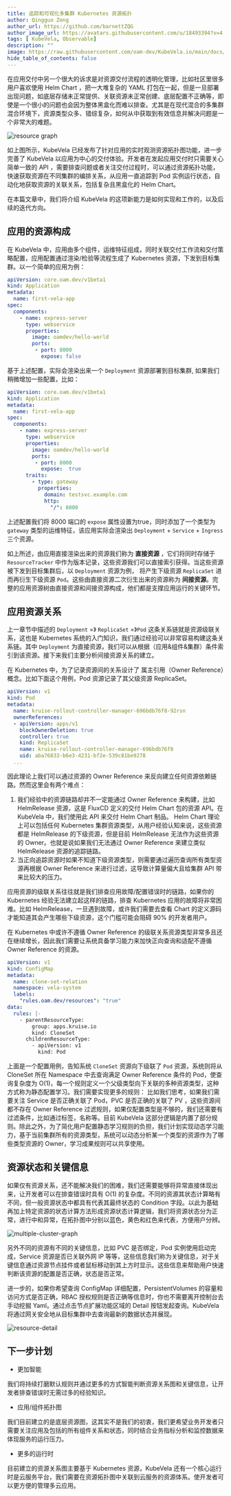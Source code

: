 ```yaml
---
title: 追踪和可视化多集群 Kubernetes 资源拓扑
author: Qingguo Zeng
author_url: https://github.com/barnettZQG
author_image_url: https://avatars.githubusercontent.com/u/18493394?v=4
tags: [ KubeVela, Observable]
description: ""
image: https://raw.githubusercontent.com/oam-dev/KubeVela.io/main/docs/resources/KubeVela-03.png
hide_table_of_contents: false
---
```


在应用交付中另一个很大的诉求是对资源交付流程的透明化管理，比如社区里很多用户喜欢使用 Helm Chart ，把一大堆复杂的 YAML 打包在一起，但是一旦部署出现问题，如底层存储未正常提供、关联资源未正常创建、底层配置不正确等，即使是一个很小的问题也会因为整体黑盒化而难以排查。尤其是在现代混合的多集群混合环境下，资源类型众多、错综复杂，如何从中获取到有效信息并解决问题是一个非常大的难题。

![resource graph](https://static.kubevela.net/images/1.4/resource-graph.jpg)

如上图所示，KubeVela 已经发布了针对应用的实时观测资源拓扑图功能，进一步完善了 KubeVela 以应用为中心的交付体验。开发者在发起应用交付时只需要关心简单一致的 API ，需要排查问题或者关注交付过程时，可以通过资源拓扑功能，快速获取资源在不同集群的编排关系，从应用一直追踪到 Pod 实例运行状态，自动化地获取资源的关联关系，包括复杂且黑盒化的 Helm Chart。

在本篇文章中，我们将介绍 KubeVela 的这项新能力是如何实现和工作的，以及后续的迭代方向。

## 应用的资源构成

在 KubeVela 中，应用由多个组件，运维特征组成，同时关联交付工作流和交付策略配置，应用配置通过渲染/检验等流程生成了 Kubernetes 资源，下发到目标集群。以一个简单的应用为例：

```yaml
apiVersion: core.oam.dev/v1beta1
kind: Application
metadata:
  name: first-vela-app
spec:
  components:
    - name: express-server
      type: webservice
      properties:
        image: oamdev/hello-world
        ports: 
         - port: 8000
           expose: false
```

基于上述配置，实际会渲染出来一个 `Deployment` 资源部署到目标集群, 如果我们稍微增加一些配置，比如：

```yaml
apiVersion: core.oam.dev/v1beta1
kind: Application
metadata:
  name: first-vela-app
spec:
  components:
    - name: express-server
      type: webservice
      properties:
        image: oamdev/hello-world
        ports: 
         - port: 8000
           expose:  true
      traits:
        - type: gateway
          properties:
            domain: testsvc.example.com
            http:
              "/": 8000
```

上述配置我们将 8000 端口的 `expose` 属性设置为true，同时添加了一个类型为 `gateway` 类型的运维特征，该应用实际会渲染出 `Deployment` + `Service` + `Ingress` 三个资源。

如上所述，由应用直接渲染出来的资源我们称为 <b>直接资源</b> ，它们将同时存储于 `ResourceTracker` 中作为版本记录，这些资源我们可以直接索引获得。当这些资源被下发到目标集群后，以 `Deployment` 资源为例， 将产生下级资源 `ReplicaSet` 进而再衍生下级资源  `Pod`。这些由直接资源二次衍生出来的资源称为 <b>间接资源</b>。完整的应用资源树由直接资源和间接资源构成，他们都是支撑应用运行的关键环节。

## 应用资源关系

上一章节中描述的 `Deployment` =》 `ReplicaSet` =》`Pod` 这条关系链就是资源级联关系，这也是 Kubernetes 系统的入门知识，我们通过经验可以非常容易构建这条关系链。其中 `Deployment` 为直接资源，我们可以从根据（应用&组件&集群）条件索引到该资源。接下来我们主要分析间接资源关系的建立。

在 Kubernetes 中，为了记录资源间的关系设计了 属主引用（Owner Reference）概念。比如下面这个用例，Pod 资源记录了其父级资源 ReplicaSet。

```yaml
apiVersion: v1
kind: Pod
metadata:
  name: kruise-rollout-controller-manager-696bdb76f8-92rsn
  ownerReferences:
  - apiVersion: apps/v1
    blockOwnerDeletion: true
    controller: true
    kind: ReplicaSet
    name: kruise-rollout-controller-manager-696bdb76f8
    uid: aba76833-b6e3-4231-bf2e-539c81be9278
  ...
```

因此理论上我们可以通过资源的 Owner Reference 来反向建立任何资源依赖链路。然而这里会有两个难点：

1. 我们经验中的资源链路却并不一定能通过 Owner Reference 来构建，比如 HelmRelease 资源，这是 FluxCD 定义的交付 Helm Chart 包的资源 API。在 KubeVela 中，我们使用此 API 来交付 Helm Chart 制品。 Helm Chart 理论上可以包括任何 Kubernetes 集群资源类型，从用户经验认知来说，这些资源都是 HelmRelease 的下级资源，但是目前 HelmRelease 无法作为这些资源的 Owner。也就是说如果我们无法通过 Owner Reference 来建立类似 HelmRelease 资源的追踪链路。
2. 当正向追踪资源时如果不知道下级资源类型，则需要通过遍历查询所有类型资源再根据 Owner Reference 来进行过滤，这导致计算量偏大且给集群 API 带来比较大的压力。

应用资源的级联关系往往就是我们排查应用故障/配置错误时的链路，如果你的 Kubernetes 经验无法建立起这样的链路，排查 Kubernetes 应用的故障将非常困难。比如 HelmRelease，一旦遇到故障，或许我们需要去查看 Chart 的定义源码才能知道其会产生哪些下级资源，这个门槛可能会阻碍 90% 的开发者用户。

在 Kubernetes 中或许不遵循 Owner Reference 的级联关系资源类型非常多且还在继续增长，因此我们需要让系统具备学习能力来加快正向查询和适配不遵循 Owner Reference 的资源。

```yaml
apiVersion: v1
kind: ConfigMap
metadata:
  name: clone-set-relation
  namespace: vela-system
  labels:
    "rules.oam.dev/resources": "true"
data:
  rules: |-
    - parentResourceType:
        group: apps.kruise.io
        kind: CloneSet
      childrenResourceType:
        - apiVersion: v1
          kind: Pod
```

上面是一个配置用例，告知系统 `CloneSet` 资源向下级联了 `Pod` 资源，系统则将从 CloneSet 所在 Namespace 中去查询满足 Owner Reference 条件的 Pod，使查询复杂度为 O(1)，每一个规则定义一个父级类型向下关联的多种资源类型，这种方式称为静态配置学习。我们需要实现更多的规则：
比如我们思考，如果我们需要关注 Service 是否正确关联了 Pod，PVC 是否正确的关联了 PV ，这些资源间都不存在 Owner Reference 过滤规则，如果仅配置类型是不够的，我们还需要有过滤条件，比如通过标签，名称等。目前 KubeVela 这部分逻辑是内置了部分规则。除此之外，为了简化用户配置静态学习规则的负担，我们计划实现动态学习能力，基于当前集群所有的资源类型，系统可以动态分析某一个类型的资源作为了哪些类型资源的 Owner，学习成果规则可以共享使用。

## 资源状态和关键信息

如果仅有资源关系，还不能解决我们的困难，我们还需要能够将异常直接体现出来，让开发者可以在排查错误时具有 O(1) 的复杂度。不同的资源其状态计算略有不同，但一般资源状态中都具有代表其最终状态的 Condition 字段。以此为基础再加上特定资源的状态计算方法形成资源状态计算逻辑，我们将资源状态分为正常，进行中和异常，在拓扑图中分别以蓝色，黄色和红色来代表，方便用户分辨。

![multiple-cluster-graph](https://static.kubevela.net/images/1.4/multiple-cluster-graph.jpg)

另外不同的资源有不同的关键信息，比如 PVC 是否绑定，Pod 实例使用启动完成，Service 资源是否已关联外网 IP 等等，这些信息我们称为关键信息，对于关键信息通过资源节点挂件或者鼠标移动到其上方时显示。这些信息来帮助用户快速判断该资源的配置是否正确，状态是否正常。

进一步的，如果你希望查询 ConfigMap 详细配置，PersistentVolumes 的容量和访问方式是否正确，RBAC 授权规则是否正确等信息时，你也不需要离开控制台去手动挖掘 Yaml。通过点击节点扩展功能区域的 Detail 按钮发起查询。KubeVela 将通过网关安全地从目标集群中去查询最新的数据状态并展现。

![resource-detail](https://kubevela.net/assets/images/resouce-detail-0919c787c88e6b38f00ea490d558a927.jpg)

## 下一步计划

* 更加智能

我们将持续打磨默认规则并通过更多的方式智能判断资源关系图和关键信息，让开发者排查错误时无需过多的经验知识。

* 应用/组件拓扑图

我们目前建立的是底层资源图，这其实不是我们的初衷，我们更希望业务开发者只需要关注应用及包括的所有组件关系和状态，同时结合业务指标分析和监控数据来体现服务的运行压力。

* 更多的运行时

目前建立的资源关系图主要基于 Kubernetes 资源，KubeVela 还有一个核心运行时是云服务平台，我们需要在资源拓扑图中关联到云服务的资源体系。使开发者可以更方便的管理多云应用。
